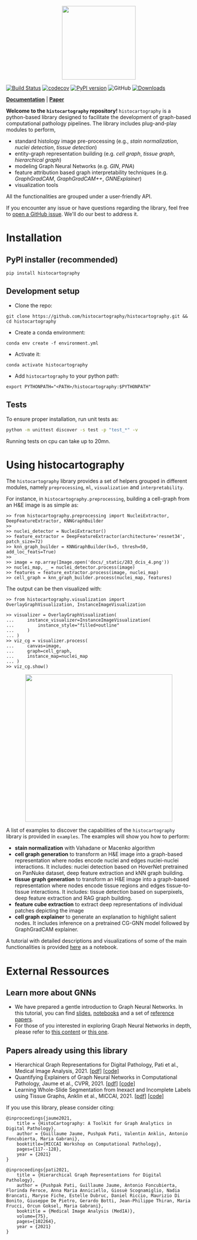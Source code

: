 <p align="center">
  <img src="https://raw.githubusercontent.com/histocartography/histocartography/main/docs/_static/logo_large.png" height="200">
</p>

[![Build Status](https://travis-ci.com/histocartography/histocartography.svg?branch=main)](https://travis-ci.com/histocartography/histocartography)
[![codecov](https://codecov.io/gh/histocartography/histocartography/branch/main/graph/badge.svg?token=OILOGEBP0Q)](https://codecov.io/gh/histocartography/histocartography)
[![PyPI version](https://badge.fury.io/py/histocartography.svg)](https://badge.fury.io/py/histocartography)
![GitHub](https://img.shields.io/github/license/histocartography/histocartography)
[![Downloads](https://pepy.tech/badge/histocartography)](https://pepy.tech/project/histocartography)

**[Documentation](https://histocartography.github.io/histocartography/)**
| **[Paper](https://arxiv.org/pdf/2107.10073.pdf)** 

**Welcome to the `histocartography` repository!** `histocartography` is a python-based library designed to facilitate the development of graph-based computational pathology pipelines. The library includes plug-and-play modules to perform,
- standard histology image pre-processing (e.g., *stain normalization*, *nuclei detection*, *tissue detection*)
- entity-graph representation building (e.g. *cell graph*, *tissue graph*, *hierarchical graph*)
- modeling Graph Neural Networks (e.g. *GIN*, *PNA*)
- feature attribution based graph interpretability techniques (e.g. *GraphGradCAM*, *GraphGradCAM++*, *GNNExplainer*)
- visualization tools 

All the functionalities are grouped under a user-friendly API. 

If you encounter any issue or have questions regarding the library, feel free to [open a GitHub issue](add_link). We'll do our best to address it. 

# Installation 

## PyPI installer (recommended)

`pip install histocartography`

## Development setup 

- Clone the repo:

```
git clone https://github.com/histocartography/histocartography.git && cd histocartography
```

- Create a conda environment:

```
conda env create -f environment.yml
```

- Activate it:

```
conda activate histocartography
```

- Add `histocartography` to your python path:

```
export PYTHONPATH="<PATH>/histocartography:$PYTHONPATH"
```

## Tests

To ensure proper installation, run unit tests as:

```sh 
python -m unittest discover -s test -p "test_*" -v
```

Running tests on cpu can take up to 20mn. 

# Using histocartography 

The `histocartography` library provides a set of helpers grouped in different modules, namely `preprocessing`, `ml`, `visualization` and `interpretability`.  

For instance, in `histocartography.preprocessing`, building a cell-graph from an H&E image is as simple as:

```
>> from histocartography.preprocessing import NucleiExtractor, DeepFeatureExtractor, KNNGraphBuilder
>> 
>> nuclei_detector = NucleiExtractor()
>> feature_extractor = DeepFeatureExtractor(architecture='resnet34', patch_size=72)
>> knn_graph_builder = KNNGraphBuilder(k=5, thresh=50, add_loc_feats=True)
>>
>> image = np.array(Image.open('docs/_static/283_dcis_4.png'))
>> nuclei_map, _ = nuclei_detector.process(image)
>> features = feature_extractor.process(image, nuclei_map)
>> cell_graph = knn_graph_builder.process(nuclei_map, features)
```

The output can be then visualized with:

```
>> from histocartography.visualization import OverlayGraphVisualization, InstanceImageVisualization

>> visualizer = OverlayGraphVisualization(
...     instance_visualizer=InstanceImageVisualization(
...         instance_style="filled+outline"
...     )
... )
>> viz_cg = visualizer.process(
...     canvas=image,
...     graph=cell_graph,
...     instance_map=nuclei_map
... )
>> viz_cg.show()
```

<p align="center">
  <img src="https://raw.githubusercontent.com/histocartography/histocartography/main/docs/_static/283_dcis_4_cg.png"  height="400">
</p>

A list of examples to discover the capabilities of the `histocartography` library is provided in `examples`. The examples will show you how to perform:

- **stain normalization** with Vahadane or Macenko algorithm
- **cell graph generation** to transform an H&E image into a graph-based representation where nodes encode nuclei and edges nuclei-nuclei interactions. It includes: nuclei detection based on HoverNet pretrained on PanNuke dataset, deep feature extraction and kNN graph building. 
- **tissue graph generation** to transform an H&E image into a graph-based representation where nodes encode tissue regions and edges tissue-to-tissue interactions. It includes: tissue detection based on superpixels, deep feature extraction and RAG graph building. 
- **feature cube extraction** to extract deep representations of individual patches depicting the image
- **cell graph explainer** to generate an explanation to highlight salient nodes. It includes inference on a pretrained CG-GNN model followed by GraphGradCAM explainer. 

A tutorial with detailed descriptions and visualizations of some of the main functionalities is provided [here](https://github.com/maragraziani/interpretAI_DigiPath/blob/feature/handson2%2Fpus/hands-on-session-2/hands-on-session-2.ipynb) as a notebook. 

# External Ressources 

## Learn more about GNNs 

- We have prepared a gentle introduction to Graph Neural Networks. In this tutorial, you can find [slides](https://github.com/guillaumejaume/tuto-dl-on-graphs/blob/main/slides/ml-on-graphs-tutorial.pptx), [notebooks](https://github.com/guillaumejaume/tuto-dl-on-graphs/tree/main/notebooks) and a set of [reference papers](https://github.com/guillaumejaume/tuto-dl-on-graphs).
- For those of you interested in exploring Graph Neural Networks in depth, please refer to [this content](https://github.com/guillaumejaume/graph-neural-networks-roadmap) or [this one](https://github.com/thunlp/GNNPapers).


## Papers already using this library

- Hierarchical Graph Representations for Digital Pathology, Pati et al., Medical Image Analysis, 2021. [[pdf]](https://arxiv.org/abs/2102.11057) [[code]](https://github.com/histocartography/hact-net) 
- Quantifying Explainers of Graph Neural Networks in Computational Pathology,  Jaume et al., CVPR, 2021. [[pdf]](https://openaccess.thecvf.com/content/CVPR2021/papers/Jaume_Quantifying_Explainers_of_Graph_Neural_Networks_in_Computational_Pathology_CVPR_2021_paper.pdf) [[code]](https://github.com/histocartography/patho-quant-explainer) 
- Learning Whole-Slide Segmentation from Inexact and Incomplete Labels using Tissue Graphs, Anklin et al., MICCAI, 2021. [[pdf]](https://arxiv.org/abs/2103.03129) [[code]](https://github.com/histocartography/seg-gini) 

If you use this library, please consider citing:

```
@inproceedings{jaume2021,
    title = {HistoCartography: A Toolkit for Graph Analytics in Digital Pathology},
    author = {Guillaume Jaume, Pushpak Pati, Valentin Anklin, Antonio Foncubierta, Maria Gabrani},
    booktitle={MICCAI Workshop on Computational Pathology},
    pages={117--128},
    year = {2021}
} 

@inproceedings{pati2021,
    title = {Hierarchical Graph Representations for Digital Pathology},
    author = {Pushpak Pati, Guillaume Jaume, Antonio Foncubierta, Florinda Feroce, Anna Maria Anniciello, Giosuè Scognamiglio, Nadia Brancati, Maryse Fiche, Estelle Dubruc, Daniel Riccio, Maurizio Di Bonito, Giuseppe De Pietro, Gerardo Botti, Jean-Philippe Thiran, Maria Frucci, Orcun Goksel, Maria Gabrani},
    booktitle = {Medical Image Analysis (MedIA)},
    volume={75},
    pages={102264},
    year = {2021}
} 
```
